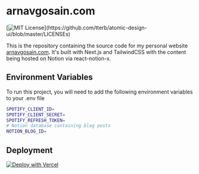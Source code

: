 # arnavgosain.com

[![MIT License](https://img.shields.io/apm/l/atomic-design-ui.svg?)](https://github.com/tterb/atomic-design-ui/blob/master/LICENSEs)

This is the repository containing the source code for my personal website [arnavgosain.com](https://arnavgosain.com). It's built with Next.js and TailwindCSS with the content being hosted on Notion via react-notion-x.

## Environment Variables

To run this project, you will need to add the following environment variables to your .env file

```bash
SPOTIFY_CLIENT_ID=
SPOTIFY_CLIENT_SECRET=
SPOTIFY_REFRESH_TOKEN=
# Notion database containing blog posts
NOTION_BLOG_ID=
```  

## Deployment

[![Deploy with Vercel](https://vercel.com/button)](https://vercel.com/new/git/external?repository-url=https%3A%2F%2Fgithub.com%2Farn4v%2Farnavgosain.com)
